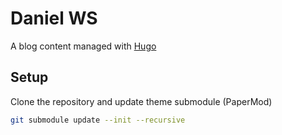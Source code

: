 # Daniel WS

A blog content managed with [Hugo](https://gohugo.io)

## Setup
Clone the repository and update theme submodule (PaperMod)

```sh
git submodule update --init --recursive
```
